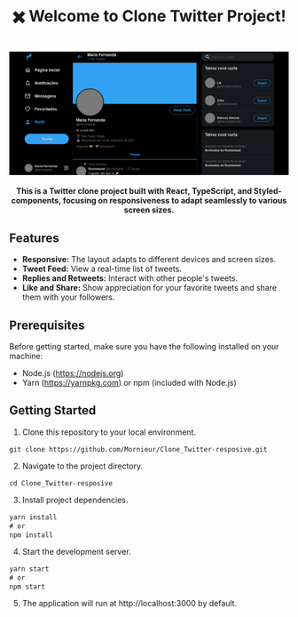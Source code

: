 <div align='center'>
  <h1>✖️ Welcome to Clone Twitter Project!</h1>
</div>

<br />

<div align='center'>

  <img src="./public/clone-twitter.png" alt='project image' width='600'  />
</div>

<br />

<div align='center'>
  <strong>
  This is a Twitter clone project built with React, TypeScript, and Styled-components, focusing on responsiveness to adapt seamlessly to various screen sizes.
</strong>
</div>

## Features

- **Responsive:** The layout adapts to different devices and screen sizes.
- **Tweet Feed:** View a real-time list of tweets.
- **Replies and Retweets:** Interact with other people's tweets.
- **Like and Share:** Show appreciation for your favorite tweets and share them with your followers.

## Prerequisites

Before getting started, make sure you have the following installed on your machine:

- Node.js (https://nodejs.org)
- Yarn (https://yarnpkg.com) or npm (included with Node.js)

## Getting Started

1. Clone this repository to your local environment.

```
git clone https://github.com/Mornieur/Clone_Twitter-resposive.git
```

2. Navigate to the project directory.

```
cd Clone_Twitter-resposive
```

3. Install project dependencies.

```
yarn install
# or
npm install
```

4. Start the development server.

```
yarn start
# or
npm start
```

5. The application will run at http://localhost:3000 by default.
